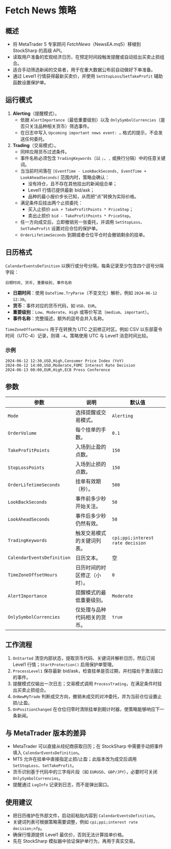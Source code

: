 # Fetch News 策略

## 概述
- 将 MetaTrader 5 专家顾问 *FetchNews*（NewsEA.mq5）移植到 StockSharp 的高级 API。
- 读取用户准备的宏观经济日历，在预定时间段触发提醒或自动挂出买卖止损组合。
- 适合手动筛选新闻的交易者，用于在重大数据公布前自动做好下单准备。
- 通过 Level1 行情获得最新买卖价，并使用 `SetStopLoss`/`SetTakeProfit` 辅助函数设置保护单。

## 运行模式
1. **Alerting**（提醒模式）。
   - 依据 `AlertImportance`（最低重要级别）以及 `OnlySymbolCurrencies`（是否只关注品种相关货币）筛选事件。
   - 在日志中写入 `Upcoming important news event: …` 格式的提示，不会发送任何委托。
2. **Trading**（交易模式）。
   - 同样应用货币过滤条件。
   - 事件名称必须包含 `TradingKeywords`（以 `;`、`,` 或换行分隔）中的任意关键词。
   - 当当前时间落在 `[EventTime - LookBackSeconds, EventTime + LookAheadSeconds]` 范围内时，策略会确认：
     - 没有持仓，且不存在其他挂出的新闻组合单；
     - Level1 行情已提供最新 bid/ask；
     - 品种的最小报价步长已知，从而把“点”转换为实际价格。
   - 满足条件后挂出两个止损委托：
     - 买入止损价 `ask + TakeProfitPoints * PriceStep`；
     - 卖出止损价 `bid - TakeProfitPoints * PriceStep`。
   - 任一方向成交后，立即撤销另一张委托，并调用 `SetStopLoss`、`SetTakeProfit` 设置对应仓位的保护单。
   - `OrderLifetimeSeconds` 到期或者仓位平仓时会撤销剩余的挂单。

## 日历格式
`CalendarEventsDefinition` 以换行或分号分隔，每条记录至少包含四个逗号分隔字段：

```
日期时间, 货币, 重要级别, 事件名称
```

- **日期时间**：使用 `DateTime.TryParse`（不变文化）解析，例如 `2024-06-12 12:30`。
- **货币**：事件对应的货币代码，如 `USD`、`EUR`。
- **重要级别**：`Low`、`Moderate`、`High` 或等价写法（`medium`、`important`）。
- **事件名称**：完整描述，额外的逗号会并入名称。

`TimeZoneOffsetHours` 用于在转换为 UTC 之前修正时区。例如 CSV 以东部夏令时间（UTC-4）记录，则填 `-4`。策略使用 UTC 与 Level1 消息时间比较。

### 示例
```
2024-06-12 12:30,USD,High,Consumer Price Index (YoY)
2024-06-12 14:00,USD,Moderate,FOMC Interest Rate Decision
2024-06-13 08:00,EUR,High,ECB Press Conference
```

## 参数
| 参数 | 说明 | 默认值 |
| --- | --- | --- |
| `Mode` | 选择提醒或交易模式。 | `Alerting` |
| `OrderVolume` | 每个挂单的手数。 | `0.1` |
| `TakeProfitPoints` | 入场到止盈的点数。 | `150` |
| `StopLossPoints` | 入场到止损的点数。 | `150` |
| `OrderLifetimeSeconds` | 挂单有效期（秒）。 | `500` |
| `LookBackSeconds` | 事件前多少秒开始关注。 | `50` |
| `LookAheadSeconds` | 事件后多少秒仍然有效。 | `50` |
| `TradingKeywords` | 触发交易模式的关键词列表。 | `cpi;ppi;interest rate decision` |
| `CalendarEventsDefinition` | 日历文本。 | 空 |
| `TimeZoneOffsetHours` | 日历时间的时区修正（小时）。 | `0` |
| `AlertImportance` | 提醒模式的最低重要级别。 | `Moderate` |
| `OnlySymbolCurrencies` | 仅处理与品种代码相关的货币。 | `true` |

## 工作流程
1. `OnStarted` 清空内部状态，提取货币代码、关键词并解析日历，然后订阅 Level1 行情；`StartProtection()` 启用保护单管理。
2. `ProcessLevel1` 保存最新 bid/ask，检查挂单是否过期，并扫描处于激活窗口的事件。
3. 提醒模式仅输出一次日志；交易模式调用 `ProcessTrading`，在满足条件时挂出买卖止损组合。
4. `OnNewMyTrade` 判断成交方向，撤销未成交的对冲委托，并为当前仓位设置止损/止盈。
5. `OnPositionChanged` 在仓位归零时清除挂单到期计时器，使策略能够响应下一条新闻。

## 与 MetaTrader 版本的差异
- MetaTrader 可以直接从经纪商获取日历；在 StockSharp 中需要手动把事件填入 `CalendarEventsDefinition`。
- MT5 允许在挂单中直接指定止损/止盈；此版本改为成交后调用 `SetStopLoss`、`SetTakeProfit`。
- 货币识别基于代码中的三字母片段（如 `EURUSD`、`GBP/JPY`），必要时可关闭 `OnlySymbolCurrencies`。
- 提醒通过 `LogInfo` 记录到日志，而不是弹出窗口。

## 使用建议
- 把日历维护在外部文件，启动前粘贴内容到 `CalendarEventsDefinition`。
- 关键词列表可根据策略需要调整，例如 `cpi;ppi;interest rate decision;nfp`。
- 确保行情源提供 Level1 最优价，否则无法计算挂单价格。
- 先在 StockSharp 模拟器中验证保护单行为，再用于真实交易。
